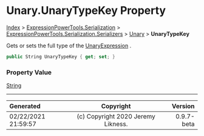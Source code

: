 ﻿# Unary.UnaryTypeKey Property

[Index](../index.md) > [ExpressionPowerTools.Serialization](ExpressionPowerTools.Serialization.a.md) > [ExpressionPowerTools.Serialization.Serializers](ExpressionPowerTools.Serialization.Serializers.n.md) > [Unary](ExpressionPowerTools.Serialization.Serializers.Unary.cs.md) > **UnaryTypeKey**

Gets or sets the full type of the [UnaryExpression](https://docs.microsoft.com/dotnet/api/system.linq.expressions.unaryexpression) .

```csharp
public String UnaryTypeKey { get; set; }
```

### Property Value

 [String](https://docs.microsoft.com/dotnet/api/system.string) 


---

| Generated | Copyright | Version |
| :-- | :-: | --: |
| 02/22/2021 21:59:57 | (c) Copyright 2020 Jeremy Likness. | 0.9.7-beta |
